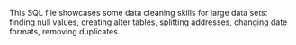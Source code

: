 This SQL file showcases some data cleaning skills for large data sets: finding null values, creating alter tables, splitting addresses, changing date formats, removing duplicates.
